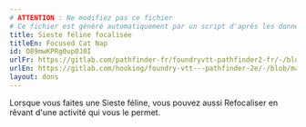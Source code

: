 ```yaml
---
# ATTENTION : Ne modifiez pas ce fichier
# Ce fichier est généré automatiquement par un script d'après les données du module Foundry VTT officiel et de sa traduction
title: Sieste féline focalisée
titleEn: Focused Cat Nap
id: O89mwKPRg0up0J0I
urlFr: https://gitlab.com/pathfinder-fr/foundryvtt-pathfinder2-fr/-/blob/master/data/feats/O89mwKPRg0up0J0I.htm
urlEn: https://gitlab.com/hooking/foundry-vtt---pathfinder-2e/-/blob/master/packs/data/feats.db/focused-cat-nap.json
layout: dons
---
```

Lorsque vous faites une Sieste féline, vous pouvez aussi Refocaliser en rêvant d'une activité qui vous le permet.
